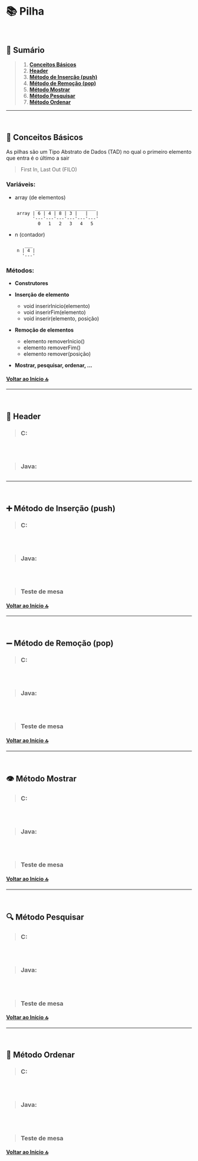 # 📚 Pilha
<br>

## 📄 Sumário

>1. [**Conceitos Básicos**](https://github.com/cestpassion/AEDs-II/blob/main/unidades/unidade02-estruturas-de-dados-basicas-lineares/Pilha.md#-conceitos-b%C3%A1sicos)
>2. [**Header**](https://github.com/cestpassion/AEDs-II/blob/main/unidades/unidade02-estruturas-de-dados-basicas-lineares/Pilha.md#-header)
>3. [**Método de Inserção (push)**](https://github.com/cestpassion/AEDs-II/blob/main/unidades/unidade02-estruturas-de-dados-basicas-lineares/Pilha.md#-m%C3%A9todo-de-inser%C3%A7%C3%A3o-push)
>4. [**Método de Remoção (pop)**](https://github.com/cestpassion/AEDs-II/blob/main/unidades/unidade02-estruturas-de-dados-basicas-lineares/Pilha.md#-m%C3%A9todo-de-remo%C3%A7%C3%A3o-pop)
>5. [**Método Mostrar**](https://github.com/cestpassion/AEDs-II/blob/main/unidades/unidade02-estruturas-de-dados-basicas-lineares/Pilha.md#%EF%B8%8F-m%C3%A9todo-mostrar)
>6. [**Método Pesquisar**](https://github.com/cestpassion/AEDs-II/blob/main/unidades/unidade02-estruturas-de-dados-basicas-lineares/Pilha.md#-m%C3%A9todo-pesquisar)
>7. [**Método Ordenar**](https://github.com/cestpassion/AEDs-II/blob/main/unidades/unidade02-estruturas-de-dados-basicas-lineares/Pilha.md#-m%C3%A9todo-ordenar)
---
<br>

## 📘 Conceitos Básicos

As pilhas são um Tipo Abstrato de Dados (TAD) no qual o primeiro elemento que entra é o último a sair

> First In, Last Out (FILO)

### Variáveis:

- array (de elementos)
```plaintext
           _______________________
    array | 6 | 4 | 8 | 3 |   |   |
          '---'---'---'---'---'---'
            0   1   2   3   4   5
```
- n (contador)
```plaintext
       ___
    n | 4 |
      '---'
```

### Métodos:

- **Construtores** 

- **Inserção de elemento**
  - void inserirInicio(elemento)
  - void inserirFim(elemento)
  - void inserir(elemento, posição)
    
- **Remoção de elementos**
  - elemento removerInicio()
  - elemento removerFim()
  - elemento remover(posição)
    
- **Mostrar, pesquisar, ordenar, ...**

#### [Voltar ao Início 🔝](https://github.com/cestpassion/AEDs-II/blob/main/unidades/unidade02-estruturas-de-dados-basicas-lineares/Pilha.md#-pilha)
---
<br>

## 📌 Header

>### C:

```c

```
<br>

>### Java:

```java

```
---
<br>

## ➕ Método de Inserção (push)

>### C:

```c

```
<br>

>### Java:

```java

```
<br>

>### Teste de mesa



#### [Voltar ao Início 🔝](https://github.com/cestpassion/AEDs-II/blob/main/unidades/unidade02-estruturas-de-dados-basicas-lineares/Pilha.md#-pilha)
---
<br>

## ➖ Método de Remoção (pop)

>### C:

```c

```
<br>

>### Java:

```java

```
<br>

>### Teste de mesa



#### [Voltar ao Início 🔝](https://github.com/cestpassion/AEDs-II/blob/main/unidades/unidade02-estruturas-de-dados-basicas-lineares/Pilha.md#-pilha)
---
<br>

## 👁️ Método Mostrar

>### C:

```c

```
<br>

>### Java:

```java

```
<br>

>### Teste de mesa



#### [Voltar ao Início 🔝](https://github.com/cestpassion/AEDs-II/blob/main/unidades/unidade02-estruturas-de-dados-basicas-lineares/Pilha.md#-pilha)
---
<br>

## 🔍 Método Pesquisar

>### C:

```c

```
<br>

>### Java:

```java

```
<br>

>### Teste de mesa



#### [Voltar ao Início 🔝](https://github.com/cestpassion/AEDs-II/blob/main/unidades/unidade02-estruturas-de-dados-basicas-lineares/Pilha.md#-pilha)
---
<br>

## 🔄 Método Ordenar

>### C:

```c

```
<br>

>### Java:

```java

```
<br>

>### Teste de mesa



#### [Voltar ao Início 🔝](https://github.com/cestpassion/AEDs-II/blob/main/unidades/unidade02-estruturas-de-dados-basicas-lineares/Pilha.md#-pilha)
